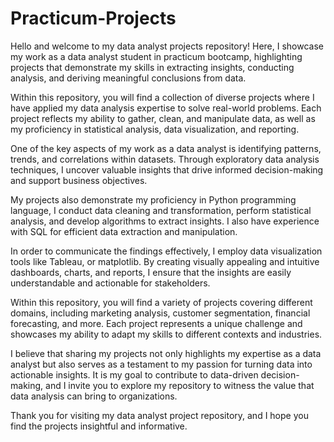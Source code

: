 # Practicum-Projects

Hello and welcome to my data analyst projects repository! Here, I showcase my work as a data analyst student in practicum bootcamp, highlighting projects that demonstrate my skills in extracting insights, conducting analysis, and deriving meaningful conclusions from data.

Within this repository, you will find a collection of diverse projects where I have applied my data analysis expertise to solve real-world problems. Each project reflects my ability to gather, clean, and manipulate data, as well as my proficiency in statistical analysis, data visualization, and reporting.

One of the key aspects of my work as a data analyst is identifying patterns, trends, and correlations within datasets. Through exploratory data analysis techniques, I uncover valuable insights that drive informed decision-making and support business objectives. 

My projects also demonstrate my proficiency in Python programming language, I conduct data cleaning and transformation, perform statistical analysis, and develop algorithms to extract insights. I also have experience with SQL for efficient data extraction and manipulation.

In order to communicate the findings effectively, I employ data visualization tools like Tableau, or matplotlib. By creating visually appealing and intuitive dashboards, charts, and reports, I ensure that the insights are easily understandable and actionable for stakeholders.

Within this repository, you will find a variety of projects covering different domains, including marketing analysis, customer segmentation, financial forecasting, and more. Each project represents a unique challenge and showcases my ability to adapt my skills to different contexts and industries.

I believe that sharing my projects not only highlights my expertise as a data analyst but also serves as a testament to my passion for turning data into actionable insights. It is my goal to contribute to data-driven decision-making, and I invite you to explore my repository to witness the value that data analysis can bring to organizations.

Thank you for visiting my data analyst project repository, and I hope you find the projects insightful and informative.
